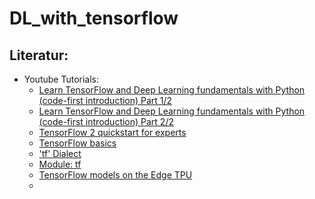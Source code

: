 # DL_with_tensorflow




## Literatur:
- Youtube Tutorials:
  - [Learn TensorFlow and Deep Learning fundamentals with Python (code-first introduction) Part 1/2](https://www.youtube.com/watch?v=tpCFfeUEGs8)
  - [Learn TensorFlow and Deep Learning fundamentals with Python (code-first introduction) Part 2/2](https://www.youtube.com/watch?v=ZUKz4125WNI)
  - [TensorFlow 2 quickstart for experts](https://www.tensorflow.org/tutorials/quickstart/advanced)
  - [TensorFlow basics](https://www.tensorflow.org/guide/basics)
  - ['tf' Dialect](https://www.tensorflow.org/mlir/tf_ops)
  - [Module: tf](https://www.tensorflow.org/api_docs/python/tf)
  - [TensorFlow models on the Edge TPU](https://coral.ai/docs/edgetpu/models-intro/#compatibility-overview)
  - 
